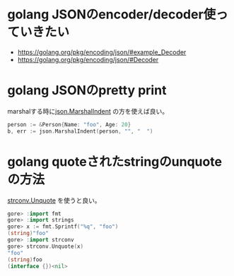 # golang JSONのencoder/decoder使っていきたい

- https://golang.org/pkg/encoding/json/#example_Decoder
- https://golang.org/pkg/encoding/json/#Decoder

# golang JSONのpretty print

marshalする時に[json.MarshalIndent](https://golang.org/pkg/encoding/json/#MarshalIndent) の方を使えば良い。

```go
person := &Person{Name: "foo", Age: 20}
b, err := json.MarshalIndent(person, "", "  ")
```

# golang quoteされたstringのunquoteの方法

[strconv.Unquote](https://golang.org/pkg/strconv/#Unquote) を使うと良い。

```go
gore> :import fmt
gore> :import strings
gore> x := fmt.Sprintf("%q", "foo")
(string)"foo"
gore> :import strconv
gore> strconv.Unquote(x)
"foo"
(string)foo
(interface {})<nil>
```
